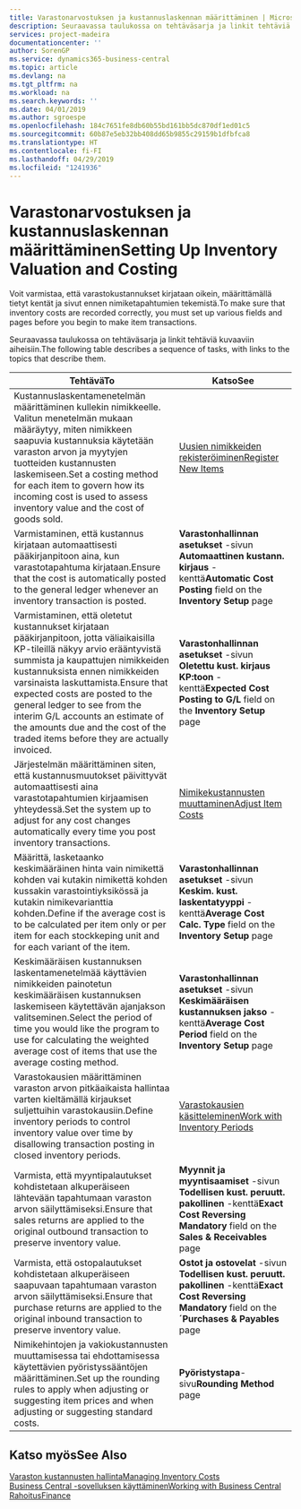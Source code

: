 ```yaml
---
title: Varastonarvostuksen ja kustannuslaskennan määrittäminen | Microsoft Docs
description: Seuraavassa taulukossa on tehtäväsarja ja linkit tehtäviä käsitteleviin aiheisiin.
services: project-madeira
documentationcenter: ''
author: SorenGP
ms.service: dynamics365-business-central
ms.topic: article
ms.devlang: na
ms.tgt_pltfrm: na
ms.workload: na
ms.search.keywords: ''
ms.date: 04/01/2019
ms.author: sgroespe
ms.openlocfilehash: 184c7651fe8db60b55bd161bb5dc870df1ed01c5
ms.sourcegitcommit: 60b87e5eb32bb408dd65b9855c29159b1dfbfca8
ms.translationtype: HT
ms.contentlocale: fi-FI
ms.lasthandoff: 04/29/2019
ms.locfileid: "1241936"
---
```

# <a name="setting-up-inventory-valuation-and-costing"></a><span data-ttu-id="d8863-103">Varastonarvostuksen ja kustannuslaskennan määrittäminen</span><span class="sxs-lookup"><span data-stu-id="d8863-103">Setting Up Inventory Valuation and Costing</span></span>
<span data-ttu-id="d8863-104">Voit varmistaa, että varastokustannukset kirjataan oikein, määrittämällä tietyt kentät ja sivut ennen nimiketapahtumien tekemistä.</span><span class="sxs-lookup"><span data-stu-id="d8863-104">To make sure that inventory costs are recorded correctly, you must set up various fields and pages before you begin to make item transactions.</span></span>

<span data-ttu-id="d8863-105">Seuraavassa taulukossa on tehtäväsarja ja linkit tehtäviä kuvaaviin aiheisiin.</span><span class="sxs-lookup"><span data-stu-id="d8863-105">The following table describes a sequence of tasks, with links to the topics that describe them.</span></span>

|<span data-ttu-id="d8863-106">**Tehtävä**</span><span class="sxs-lookup"><span data-stu-id="d8863-106">**To**</span></span>|<span data-ttu-id="d8863-107">**Katso**</span><span class="sxs-lookup"><span data-stu-id="d8863-107">**See**</span></span>|  
|------------|-------------|  
|<span data-ttu-id="d8863-108">Kustannuslaskentamenetelmän määrittäminen kullekin nimikkeelle. Valitun menetelmän mukaan määräytyy, miten nimikkeen saapuvia kustannuksia käytetään varaston arvon ja myytyjen tuotteiden kustannusten laskemiseen.</span><span class="sxs-lookup"><span data-stu-id="d8863-108">Set a costing method for each item to govern how its incoming cost is used to assess inventory value and the cost of goods sold.</span></span>|[<span data-ttu-id="d8863-109">Uusien nimikkeiden rekisteröiminen</span><span class="sxs-lookup"><span data-stu-id="d8863-109">Register New Items</span></span>](inventory-how-register-new-items.md)|  
|<span data-ttu-id="d8863-110">Varmistaminen, että kustannus kirjataan automaattisesti pääkirjanpitoon aina, kun varastotapahtuma kirjataan.</span><span class="sxs-lookup"><span data-stu-id="d8863-110">Ensure that the cost is automatically posted to the general ledger whenever an inventory transaction is posted.</span></span>|<span data-ttu-id="d8863-111">**Varastonhallinnan asetukset** -sivun **Automaattinen kustann. kirjaus** -kenttä</span><span class="sxs-lookup"><span data-stu-id="d8863-111">**Automatic Cost Posting** field on the **Inventory Setup** page</span></span>|  
|<span data-ttu-id="d8863-112">Varmistaminen, että oletetut kustannukset kirjataan pääkirjanpitoon, jotta väliaikaisilla KP-tileillä näkyy arvio erääntyvistä summista ja kaupattujen nimikkeiden kustannuksista ennen nimikkeiden varsinaista laskuttamista.</span><span class="sxs-lookup"><span data-stu-id="d8863-112">Ensure that expected costs are posted to the general ledger to see from the interim G/L accounts an estimate of the amounts due and the cost of the traded items before they are actually invoiced.</span></span>|<span data-ttu-id="d8863-113">**Varastonhallinnan asetukset** -sivun **Oletettu kust. kirjaus KP:toon** -kenttä</span><span class="sxs-lookup"><span data-stu-id="d8863-113">**Expected Cost Posting to G/L** field on the **Inventory Setup** page</span></span>|  
|<span data-ttu-id="d8863-114">Järjestelmän määrittäminen siten, että kustannusmuutokset päivittyvät automaattisesti aina varastotapahtumien kirjaamisen yhteydessä.</span><span class="sxs-lookup"><span data-stu-id="d8863-114">Set the system up to adjust for any cost changes automatically every time you post inventory transactions.</span></span>|[<span data-ttu-id="d8863-115">Nimikekustannusten muuttaminen</span><span class="sxs-lookup"><span data-stu-id="d8863-115">Adjust Item Costs</span></span>](inventory-how-adjust-item-costs.md)|  
|<span data-ttu-id="d8863-116">Määrittä, lasketaanko keskimääräinen hinta vain nimikettä kohden vai kutakin nimikettä kohden kussakin varastointiyksikössä ja kutakin nimikevarianttia kohden.</span><span class="sxs-lookup"><span data-stu-id="d8863-116">Define if the average cost is to be calculated per item only or per item for each stockkeping unit and for each variant of the item.</span></span>|<span data-ttu-id="d8863-117">**Varastonhallinnan asetukset** -sivun **Keskim. kust. laskentatyyppi** -kenttä</span><span class="sxs-lookup"><span data-stu-id="d8863-117">**Average Cost Calc. Type** field on the **Inventory Setup** page</span></span>|  
|<span data-ttu-id="d8863-118">Keskimääräisen kustannuksen laskentamenetelmää käyttävien nimikkeiden painotetun keskimääräisen kustannuksen laskemiseen käytettävän ajanjakson valitseminen.</span><span class="sxs-lookup"><span data-stu-id="d8863-118">Select the period of time you would like the program to use for calculating the weighted average cost of items that use the average costing method.</span></span>|<span data-ttu-id="d8863-119">**Varastonhallinnan asetukset** -sivun **Keskimääräisen kustannuksen jakso** -kenttä</span><span class="sxs-lookup"><span data-stu-id="d8863-119">**Average Cost Period** field on the **Inventory Setup** page</span></span>|  
|<span data-ttu-id="d8863-120">Varastokausien määrittäminen varaston arvon pitkäaikaista hallintaa varten kieltämällä kirjaukset suljettuihin varastokausiin.</span><span class="sxs-lookup"><span data-stu-id="d8863-120">Define inventory periods to control inventory value over time by disallowing transaction posting in closed inventory periods.</span></span>|[<span data-ttu-id="d8863-121">Varastokausien käsitteleminen</span><span class="sxs-lookup"><span data-stu-id="d8863-121">Work with Inventory Periods</span></span>](finance-how-to-work-with-inventory-periods.md)|  
|<span data-ttu-id="d8863-122">Varmista, että myyntipalautukset kohdistetaan alkuperäiseen lähtevään tapahtumaan varaston arvon säilyttämiseksi.</span><span class="sxs-lookup"><span data-stu-id="d8863-122">Ensure that sales returns are applied to the original outbound transaction to preserve inventory value.</span></span>|<span data-ttu-id="d8863-123">**Myynnit ja myyntisaamiset** -sivun **Todellisen kust. peruutt. pakollinen** -kenttä</span><span class="sxs-lookup"><span data-stu-id="d8863-123">**Exact Cost Reversing Mandatory** field on the **Sales & Receivables** page</span></span>|  
|<span data-ttu-id="d8863-124">Varmista, että ostopalautukset kohdistetaan alkuperäiseen saapuvaan tapahtumaan varaston arvon säilyttämiseksi.</span><span class="sxs-lookup"><span data-stu-id="d8863-124">Ensure that purchase returns are applied to the original inbound transaction to preserve inventory value.</span></span>|<span data-ttu-id="d8863-125">**Ostot ja ostovelat** -sivun **Todellisen kust. peruutt. pakollinen** -kenttä</span><span class="sxs-lookup"><span data-stu-id="d8863-125">**Exact Cost Reversing Mandatory** field on the **´Purchases & Payables** page</span></span>|
|<span data-ttu-id="d8863-126">Nimikehintojen ja vakiokustannusten muuttamisessa tai ehdottamisessa käytettävien pyöristyssääntöjen määrittäminen.</span><span class="sxs-lookup"><span data-stu-id="d8863-126">Set up the rounding rules to apply when adjusting or suggesting item prices and when adjusting or suggesting standard costs.</span></span>|<span data-ttu-id="d8863-127">**Pyöristystapa**-sivu</span><span class="sxs-lookup"><span data-stu-id="d8863-127">**Rounding Method** page</span></span>|  

## <a name="see-also"></a><span data-ttu-id="d8863-128">Katso myös</span><span class="sxs-lookup"><span data-stu-id="d8863-128">See Also</span></span>  
[<span data-ttu-id="d8863-129">Varaston kustannusten hallinta</span><span class="sxs-lookup"><span data-stu-id="d8863-129">Managing Inventory Costs</span></span>](finance-manage-inventory-costs.md)  
[<span data-ttu-id="d8863-130">Business Central -sovelluksen käyttäminen</span><span class="sxs-lookup"><span data-stu-id="d8863-130">Working with Business Central</span></span>](ui-work-product.md)  
[<span data-ttu-id="d8863-131">Rahoitus</span><span class="sxs-lookup"><span data-stu-id="d8863-131">Finance</span></span>](finance.md)  
